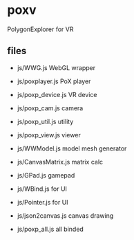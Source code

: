 # poxv
PolygonExplorer for VR

## files
 - js/WWG.js WebGL wrapper
 - js/poxplayer.js PoX player
 - js/poxp_device.js VR device 
 - js/poxp_cam.js camera
 - js/poxp_util.js utility
 - js/poxp_view.js viewer 
 - js/WWModel.js model mesh generator
 - js/CanvasMatrix.js matrix calc 
 - js/GPad.js gamepad
 - js/WBind.js for UI
 - js/Pointer.js for UI
 - js/json2canvas.js canvas drawing

 - js/poxp_all.js all binded

